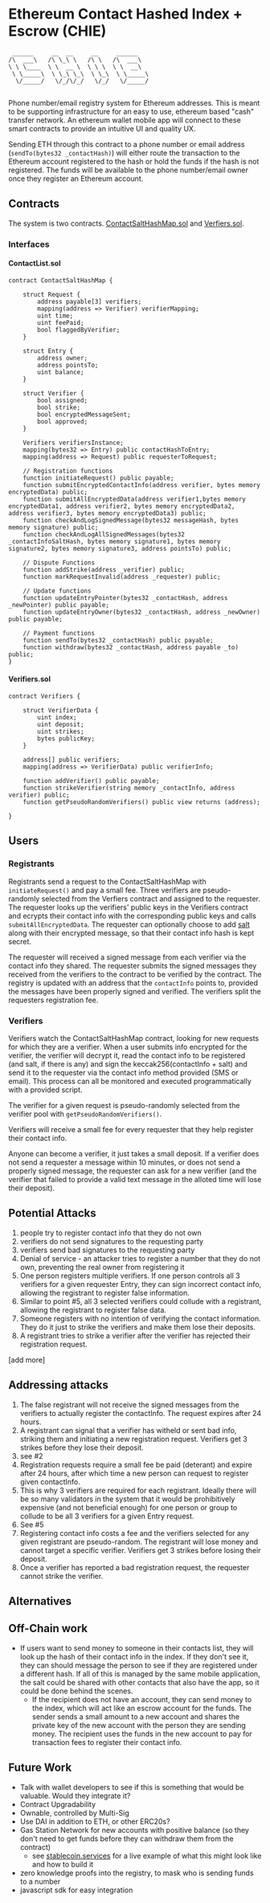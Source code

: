 # Ethereum Contact Hashed Index + Escrow (CHIE)

```
 ______     __  __     __     ______    
/\  ___\   /\ \_\ \   /\ \   /\  ___\   
\ \ \____  \ \  __ \  \ \ \  \ \  __\   
 \ \_____\  \ \_\ \_\  \ \_\  \ \_____\ 
  \/_____/   \/_/\/_/   \/_/   \/_____/ 
                                                                                  
```

Phone number/email registry system for Ethereum addresses. This is meant to be supporting infrastructure for an easy to use, ethereum based "cash" transfer network. An ethereum wallet mobile app will connect to these smart contracts to provide an intuitive UI and quality UX.

Sending ETH through this contract to a phone number or email address (`sendTo(bytes32 _contactHash)`) will either route the transaction to the Ethereum account registered to the hash or hold the funds if the hash is not registered. The funds will be available to the phone number/email owner once they register an Ethereum account.

## Contracts

The system is two contracts.
[ContactSaltHashMap.sol](https://github.com/critesjosh/ethereum_phone_book/blob/master/contracts/ContactSaltHashMap.sol)
and [Verfiers.sol](https://github.com/critesjosh/ethereum_phone_book/blob/master/contracts/Verifiers.sol).

### Interfaces

#### ContactList.sol

```
contract ContactSaltHashMap {

    struct Request {
        address payable[3] verifiers;
        mapping(address => Verifier) verifierMapping;
        uint time;
        uint feePaid;
        bool flaggedByVerifier;
    }

    struct Entry {
        address owner;
        address pointsTo;
        uint balance;
    }

    struct Verifier {
        bool assigned;
        bool strike;
        bool encryptedMessageSent;
        bool approved;
    }

    Verifiers verifiersInstance;
    mapping(bytes32 => Entry) public contactHashToEntry;
    mapping(address => Request) public requesterToRequest;

    // Registration functions
    function initiateRequest() public payable;
    function submitEncryptedContactInfo(address verifier, bytes memory encryptedData) public;
    function submitAllEncryptedData(address verifier1,bytes memory encryptedData1, address verifier2, bytes memory encryptedData2, address verifier3, bytes memory encryptedData3) public;
    function checkAndLogSignedMessage(bytes32 messageHash, bytes memory signature) public;
    function checkAndLogAllSignedMessages(bytes32 _contactInfoSaltHash, bytes memory signature1, bytes memory signature2, bytes memory signature3, address pointsTo) public;

    // Dispute Functions
    function addStrike(address _verifier) public;
    function markRequestInvalid(address _requester) public;

    // Update functions
    function updateEntryPointer(bytes32 _contactHash, address _newPointer) public payable;
    function updateEntryOwner(bytes32 _contactHash, address _newOwner) public payable;

    // Payment functions
    function sendTo(bytes32 _contactHash) public payable;
    function withdraw(bytes32 _contactHash, address payable _to) public;
}
```

#### Verifiers.sol

```
contract Verifiers {

    struct VerifierData {
        uint index;
        uint deposit;
        uint strikes;
        bytes publicKey;
    }

    address[] public verifiers;
    mapping(address => VerifierData) public verifierInfo;

    function addVerifier() public payable;
    function strikeVerifier(string memory _contactInfo, address verifier) public;
    function getPseudoRandomVerifiers() public view returns (address);

}
```

## Users

### Registrants

Registrants send a request to the ContactSaltHashMap with `initiateRequest()` and pay a small fee. Three verifiers are pseudo-randomly selected from the Verfiers contract and assigned to the requester. The requester looks up the verifiers' public keys in the Verifiers contract and ecrypts their contact info with the corresponding public keys and calls `submitAllEncryptedData`. The requester can optionally choose to add [salt](https://en.wikipedia.org/wiki/Salt_(cryptography)) along with their encrypted message, so that their contact info hash is kept secret.

The requester will received a signed message from each verifier via the contact info they shared. The requester submits the signed messages they received from the verifiers to the contract to be verified by the contract. The registry is updated with an address that the `contactInfo` points to, provided the messages have been properly signed and verified. The verifiers split the requesters registration fee.

### Verifiers

Verifiers watch the ContactSaltHashMap contract, looking for new requests for which they are a verifier. When a user submits info encrypted for the verifier, the verifier will decrypt it, read the contact info to be registered (and salt, if there is any) and sign the keccak256(contactInfo + salt) and send it to the requester via the contact info method provided (SMS or email). This process can all be monitored and executed programmatically with a provided script.

The verifier for a given request is pseudo-randomly selected from the verifier pool with `getPseudoRandomVerifiers()`.

Verifiers will receive a small fee for every requester that they help register their contact info.

Anyone can become a verifier, it just takes a small deposit. If a verifier does not send a requester a message within 10 minutes, or does not send a properly signed message, the requester can ask for a new verifier (and the verifier that failed to provide a valid text message in the alloted time will lose their deposit).

## Potential Attacks

1. people try to register contact info that they do not own
2. verifiers do not send signatures to the requesting party
3. verifiers send bad signatures to the requesting party
4. Denial of service - an attacker tries to register a number that they do not own, preventing the real owner from registering it
5. One person registers multiple verifiers. If one person controls all 3 verifiers for a given requester Entry, they can sign incorrect contact info, allowing the registrant to register false information. 
6. Similar to point #5, all 3 selected verifiers could collude with a registrant, allowing the registrant to register false data.
7. Someone registers with no intention of verifying the contact information. They do it just to strike the verifiers and make them lose their deposits.
8. A registrant tries to strike a verifier after the verifier has rejected their registration request.

[add more]

## Addressing attacks

1. The false registrant will not receive the signed messages from the verifiers to actually register the contactInfo. The request expires after 24 hours.
2. A registrant can signal that a verifier has witheld or sent bad info, striking them and initiating a new registration request. Verifiers get 3 strikes before they lose their deposit.
3. see #2
4. Registration requests require a small fee be paid (deterant) and expire after 24 hours, after which time a new person can request to register given contactInfo.
5. This is why 3 verifiers are required for each registrant. Ideally there will be so many validators in the system that it would be prohibitively expensive (and not beneficial enough) for one person or group to collude to be all 3 verifiers for a given Entry request.
6. See #5
7. Registering contact info costs a fee and the verifiers selected for any given registrant are pseudo-random. The registrant will lose money and cannot target a specific verifier. Verifiers get 3 strikes before losing their deposit.
8. Once a verifier has reported a bad registration request, the requester cannot strike the verifier.

## Alternatives

## Off-Chain work

- If users want to send money to someone in their contacts list, they will look up the hash of their contact info in the index. If they don't see it, they can should message the person to see if they are registered under a different hash. If all of this is managed by the same mobile application, the salt could be shared with other contacts that also have the app, so it could be done behind the scenes. 
    - If the recipient does not have an account, they can send money to the index, which will act like an escrow account for the funds. The sender sends a small amount to a new account and shares the private key of the new account with the person they are sending money. The recipient uses the funds in the new account to pay for transaction fees to register their contact info.

## Future Work

- Talk with wallet developers to see if this is something that would be valuable. Would they integrate it?
- Contract Upgradability
- Ownable, controlled by Multi-Sig
- Use DAI in addition to ETH, or other ERC20s?
- Gas Station Network for new accounts with positive balance (so they don't need to get funds before they can withdraw them from the contract)
    - see [stablecoin.services](https://stablecoin.services/about.html) for a live example of what this might look like and how to build it
- zero knowledge proofs into the registry, to mask who is sending funds to a number
- javascript sdk for easy integration
